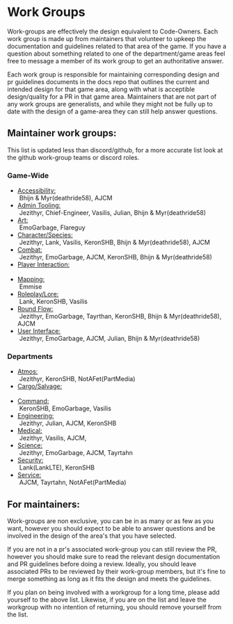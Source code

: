 Work Groups
=====================
Work-groups are effectively the design equivalent to Code-Owners. Each work group is made up from maintainers that volunteer to upkeep the documentation and guidelines related to that area of the game. If you have a question about something related to one of the department/game areas feel free to message a member of its work group to get an authoritative answer.

Each work group is responsible for maintaining corresponding design and pr guidelines documents in the docs repo that outlines the current and intended design for that game area, along with what is acceptible design/quality for a PR in that game area. Maintainers that are not part of any work groups are generalists, and while they might not be fully up to date with the design of a game-area they can still help answer questions.


## Maintainer work groups:
This list is updated less than discord/github, for a more accurate list look at the github work-group teams or discord roles.

### Game-Wide
- [Accessibility:](../space-station-14/areas/core/accessibility.md)\
 Bhijn & Myr(deathride58), AJCM
- [Admin Tooling:](../space-station-14/areas/core/admin-tools.md)\
 Jezithyr, Chief-Engineer, Vasilis, Julian, Bhijn & Myr(deathride58)
- [Art:](../space-station-14/areas/core/art.md)\
 EmoGarbage, Flareguy
- [Character/Species:](../space-station-14/areas/core/characters-species.md)\
 Jezithyr, Lank, Vasilis, KeronSHB, Bhijn & Myr(deathride58), AJCM
- [Combat:](../space-station-14/areas/core/combat.md)\
 Jezithyr, EmoGarbage, AJCM, KeronSHB, Bhijn & Myr(deathride58)
- [Player Interaction:](../space-station-14/areas/core/player-interaction.md)\
 
- [Mapping:](../space-station-14/areas/core/mapping.md)\
 Emmise
- [Roleplay/Lore:](../space-station-14/areas/core/roleplay-lore.md)\
 Lank, KeronSHB, Vasilis
- [Round Flow:](../space-station-14/areas/core/round-flow.md)\
 Jezithyr, EmoGarbage, Tayrthan, KeronSHB, Bhijn & Myr(deathride58), AJCM
- [User Interface:](../space-station-14/areas/core/user-interface.md)\
 Jezithyr, EmoGarbage, AJCM, Julian, Bhijn & Myr(deathride58)

### Departments
- [Atmos:](../space-station-14/areas/departments/atmos.md)\
 Jezithyr, KeronSHB, NotAFet(PartMedia)
- [Cargo/Salvage:](../space-station-14/areas/departments/cargo-salvage.md)\
 
- [Command:](../space-station-14/areas/departments/command.md)\
 KeronSHB, EmoGarbage, Vasilis
- [Engineering:](../space-station-14/areas/departments/engineering.md)\
 Jezithyr, Julian, AJCM, KeronSHB
- [Medical:](../space-station-14/areas/departments/medical.md)\
 Jezithyr, Vasilis, AJCM, 
- [Science:](../space-station-14/areas/departments/science.md)\
 Jezithyr, EmoGarbage, AJCM, Tayrtahn
- [Security:](../space-station-14/areas/departments/security.md)\
 Lank(LankLTE), KeronSHB
- [Service:](../space-station-14/areas/departments/service.md)\
 AJCM, Tayrtahn, NotAFet(PartMedia)

## For maintainers:

Work-groups are non exclusive, you can be in as many or as few as you want, however you should expect to be able to answer questions and be involved in the design of the area's that you have selected. 

If you are not in a pr's associated work-group you can still review the PR, however you should make sure to read the relevant design documentation and PR guidelines before doing a review. Ideally, you should leave associated PRs to be reviewed by their work-group members, but it's fine to merge something as long as it fits the design and meets the guidelines.

If you plan on being involved with a workgroup for a long time, please add yourself to the above list. Likewise, if you are on the list and leave the workgroup with no intention of returning, you should remove yourself from the list.
